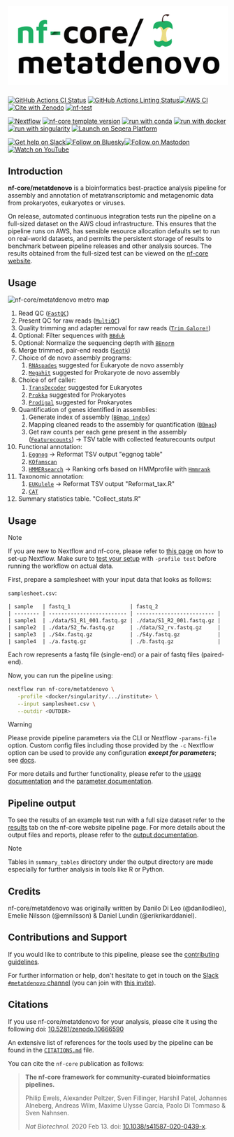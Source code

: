 <h1>
  <picture>
    <source media="(prefers-color-scheme: dark)" srcset="docs/images/nf-core-metatdenovo_logo_dark.png">
    <img alt="nf-core/metatdenovo" src="docs/images/nf-core-metatdenovo_logo_light.png">
  </picture>
</h1>

[![GitHub Actions CI Status](https://github.com/nf-core/metatdenovo/actions/workflows/nf-test.yml/badge.svg)](https://github.com/nf-core/metatdenovo/actions/workflows/nf-test.yml)
[![GitHub Actions Linting Status](https://github.com/nf-core/metatdenovo/actions/workflows/linting.yml/badge.svg)](https://github.com/nf-core/metatdenovo/actions/workflows/linting.yml)[![AWS CI](https://img.shields.io/badge/CI%20tests-full%20size-FF9900?labelColor=000000&logo=Amazon%20AWS)](https://nf-co.re/metatdenovo/results)[![Cite with Zenodo](http://img.shields.io/badge/DOI-10.5281/zenodo.10666590-1073c8?labelColor=000000)](https://doi.org/10.5281/zenodo.10666590)
[![nf-test](https://img.shields.io/badge/unit_tests-nf--test-337ab7.svg)](https://www.nf-test.com)

[![Nextflow](https://img.shields.io/badge/version-%E2%89%A524.10.5-green?style=flat&logo=nextflow&logoColor=white&color=%230DC09D&link=https%3A%2F%2Fnextflow.io)](https://www.nextflow.io/)
[![nf-core template version](https://img.shields.io/badge/nf--core_template-3.3.2-green?style=flat&logo=nfcore&logoColor=white&color=%2324B064&link=https%3A%2F%2Fnf-co.re)](https://github.com/nf-core/tools/releases/tag/3.3.2)
[![run with conda](http://img.shields.io/badge/run%20with-conda-3EB049?labelColor=000000&logo=anaconda)](https://docs.conda.io/en/latest/)
[![run with docker](https://img.shields.io/badge/run%20with-docker-0db7ed?labelColor=000000&logo=docker)](https://www.docker.com/)
[![run with singularity](https://img.shields.io/badge/run%20with-singularity-1d355c.svg?labelColor=000000)](https://sylabs.io/docs/)
[![Launch on Seqera Platform](https://img.shields.io/badge/Launch%20%F0%9F%9A%80-Seqera%20Platform-%234256e7)](https://cloud.seqera.io/launch?pipeline=https://github.com/nf-core/metatdenovo)

[![Get help on Slack](http://img.shields.io/badge/slack-nf--core%20%23metatdenovo-4A154B?labelColor=000000&logo=slack)](https://nfcore.slack.com/channels/metatdenovo)[![Follow on Bluesky](https://img.shields.io/badge/bluesky-%40nf__core-1185fe?labelColor=000000&logo=bluesky)](https://bsky.app/profile/nf-co.re)[![Follow on Mastodon](https://img.shields.io/badge/mastodon-nf__core-6364ff?labelColor=FFFFFF&logo=mastodon)](https://mstdn.science/@nf_core)[![Watch on YouTube](http://img.shields.io/badge/youtube-nf--core-FF0000?labelColor=000000&logo=youtube)](https://www.youtube.com/c/nf-core)

## Introduction

**nf-core/metatdenovo** is a bioinformatics best-practice analysis pipeline for assembly and annotation of metatranscriptomic and metagenomic data from prokaryotes, eukaryotes or viruses.

On release, automated continuous integration tests run the pipeline on a full-sized dataset on the AWS cloud infrastructure. This ensures that the pipeline runs on AWS, has sensible resource allocation defaults set to run on real-world datasets, and permits the persistent storage of results to benchmark between pipeline releases and other analysis sources. The results obtained from the full-sized test can be viewed on the [nf-core website](https://nf-co.re/metatdenovo/results).

## Usage

![nf-core/metatdenovo metro map](docs/images/metat-metromap.png)

1. Read QC ([`FastQC`](https://www.bioinformatics.babraham.ac.uk/projects/fastqc/))
2. Present QC for raw reads ([`MultiQC`](http://multiqc.info/))
3. Quality trimming and adapter removal for raw reads ([`Trim Galore!`](https://www.bioinformatics.babraham.ac.uk/projects/trim_galore/))
4. Optional: Filter sequences with [`BBduk`](https://jgi.doe.gov/data-and-tools/software-tools/bbtools/bb-tools-user-guide/bbduk-guide/)
5. Optional: Normalize the sequencing depth with [`BBnorm`](https://jgi.doe.gov/data-and-tools/software-tools/bbtools/bb-tools-user-guide/bbnorm-guide/)
6. Merge trimmed, pair-end reads ([`Seqtk`](https://github.com/lh3/seqtk))
7. Choice of de novo assembly programs:
   1. [`RNAspades`](https://cab.spbu.ru/software/rnaspades/) suggested for Eukaryote de novo assembly
   2. [`Megahit`](https://github.com/voutcn/megahit) suggested for Prokaryote de novo assembly
8. Choice of orf caller:
   1. [`TransDecoder`](https://github.com/TransDecoder/TransDecoder) suggested for Eukaryotes
   2. [`Prokka`](https://github.com/tseemann/prokka) suggested for Prokaryotes
   3. [`Prodigal`](https://github.com/hyattpd/Prodigal) suggested for Prokaryotes
9. Quantification of genes identified in assemblies:
   1. Generate index of assembly ([`BBmap index`](https://sourceforge.net/projects/bbmap/))
   2. Mapping cleaned reads to the assembly for quantification ([`BBmap`](https://sourceforge.net/projects/bbmap/))
   3. Get raw counts per each gene present in the assembly ([`Featurecounts`](http://subread.sourceforge.net)) -> TSV table with collected featurecounts output
10. Functional annotation:
    1. [`Eggnog`](https://github.com/eggnogdb/eggnog-mapper) -> Reformat TSV output "eggnog table"
    2. [`KOfamscan`](https://github.com/takaram/kofam_scan)
    3. [`HMMERsearch`](https://www.ebi.ac.uk/Tools/hmmer/search/hmmsearch) -> Ranking orfs based on HMMprofile with [`Hmmrank`](https://github.com/erikrikarddaniel/hmmrank)
11. Taxonomic annotation:
    1. [`EUKulele`](https://github.com/AlexanderLabWHOI/EUKulele) -> Reformat TSV output "Reformat_tax.R"
    2. [`CAT`](https://github.com/dutilh/CAT)
12. Summary statistics table. "Collect_stats.R"

## Usage

> [!NOTE]
> If you are new to Nextflow and nf-core, please refer to [this page](https://nf-co.re/docs/usage/installation) on how to set-up Nextflow. Make sure to [test your setup](https://nf-co.re/docs/usage/introduction#how-to-run-a-pipeline) with `-profile test` before running the workflow on actual data.

First, prepare a samplesheet with your input data that looks as follows:

`samplesheet.csv`:

```
| sample   | fastq_1                   | fastq_2
| -------- | ------------------------- | ------------------------- |
| sample1  | ./data/S1_R1_001.fastq.gz | ./data/S1_R2_001.fastq.gz |
| sample2  | ./data/S2_fw.fastq.gz     | ./data/S2_rv.fastq.gz     |
| sample3  | ./S4x.fastq.gz            | ./S4y.fastq.gz            |
| sample4  | ./a.fastq.gz              | ./b.fastq.gz              |
```

Each row represents a fastq file (single-end) or a pair of fastq files (paired-end).

Now, you can run the pipeline using:

```bash
nextflow run nf-core/metatdenovo \
   -profile <docker/singularity/.../institute> \
   --input samplesheet.csv \
   --outdir <OUTDIR>
```

> [!WARNING]
> Please provide pipeline parameters via the CLI or Nextflow `-params-file` option. Custom config files including those provided by the `-c` Nextflow option can be used to provide any configuration _**except for parameters**_; see [docs](https://nf-co.re/docs/usage/getting_started/configuration#custom-configuration-files).

For more details and further functionality, please refer to the [usage documentation](https://nf-co.re/metatdenovo/usage) and the [parameter documentation](https://nf-co.re/metatdenovo/parameters).

## Pipeline output

To see the results of an example test run with a full size dataset refer to the [results](https://nf-co.re/metatdenovo/results) tab on the nf-core website pipeline page.
For more details about the output files and reports, please refer to the
[output documentation](https://nf-co.re/metatdenovo/output).

> [!NOTE]
> Tables in `summary_tables` directory under the output directory are made especially for further analysis in tools like R or Python.

## Credits

nf-core/metatdenovo was originally written by Danilo Di Leo (@danilodileo), Emelie Nilsson (@emnilsson) & Daniel Lundin (@erikrikarddaniel).

## Contributions and Support

If you would like to contribute to this pipeline, please see the [contributing guidelines](.github/CONTRIBUTING.md).

For further information or help, don't hesitate to get in touch on the [Slack `#metatdenovo` channel](https://nfcore.slack.com/channels/metatdenovo) (you can join with [this invite](https://nf-co.re/join/slack)).

## Citations

If you use nf-core/metatdenovo for your analysis, please cite it using the following doi: [10.5281/zenodo.10666590](https://doi.org/10.5281/zenodo.10666590)

An extensive list of references for the tools used by the pipeline can be found in the [`CITATIONS.md`](CITATIONS.md) file.

You can cite the `nf-core` publication as follows:

> **The nf-core framework for community-curated bioinformatics pipelines.**
>
> Philip Ewels, Alexander Peltzer, Sven Fillinger, Harshil Patel, Johannes Alneberg, Andreas Wilm, Maxime Ulysse Garcia, Paolo Di Tommaso & Sven Nahnsen.
>
> _Nat Biotechnol._ 2020 Feb 13. doi: [10.1038/s41587-020-0439-x](https://dx.doi.org/10.1038/s41587-020-0439-x).

